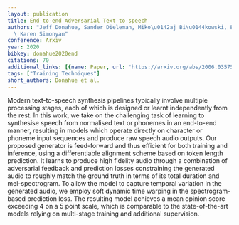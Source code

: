 ```yaml
---
layout: publication
title: End-to-end Adversarial Text-to-speech
authors: "Jeff Donahue, Sander Dieleman, Miko\u0142aj Bi\u0144kowski, Erich Elsen,\
  \ Karen Simonyan"
conference: Arxiv
year: 2020
bibkey: donahue2020end
citations: 70
additional_links: [{name: Paper, url: 'https://arxiv.org/abs/2006.03575'}]
tags: ["Training Techniques"]
short_authors: Donahue et al.
---
```

Modern text-to-speech synthesis pipelines typically involve multiple
processing stages, each of which is designed or learnt independently from the
rest. In this work, we take on the challenging task of learning to synthesise
speech from normalised text or phonemes in an end-to-end manner, resulting in
models which operate directly on character or phoneme input sequences and
produce raw speech audio outputs. Our proposed generator is feed-forward and
thus efficient for both training and inference, using a differentiable
alignment scheme based on token length prediction. It learns to produce high
fidelity audio through a combination of adversarial feedback and prediction
losses constraining the generated audio to roughly match the ground truth in
terms of its total duration and mel-spectrogram. To allow the model to capture
temporal variation in the generated audio, we employ soft dynamic time warping
in the spectrogram-based prediction loss. The resulting model achieves a mean
opinion score exceeding 4 on a 5 point scale, which is comparable to the
state-of-the-art models relying on multi-stage training and additional
supervision.